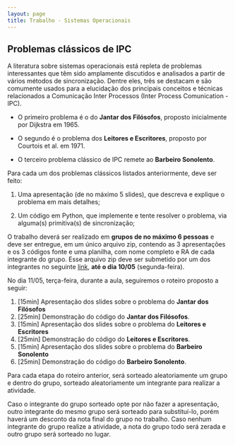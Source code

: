```yaml
---
layout: page
title: Trabalho - Sistemas Operacionais
---
```


## Problemas clássicos de IPC

A literatura sobre sistemas operacionais está repleta de problemas interessantes que têm sido amplamente discutidos e analisados a partir de vários métodos de sincronização. Dentre eles, três se destacam e são comumente usados para a elucidação dos principais conceitos e técnicas relacionados a Comunicação Inter Processos (Inter Process Comunication - IPC).

- O primeiro problema é o do **Jantar dos Filósofos**, proposto inicialmente por Dijkstra em 1965. 

- O segundo é o problema dos **Leitores e Escritores**, proposto por Courtois et al. em 1971.

- O terceiro problema clássico de IPC remete ao **Barbeiro Sonolento**.

Para cada um dos problemas clássicos listados anteriormente, deve ser feito:

1. Uma apresentação (de no máximo 5 slides), que descreva e explique o problema em mais detalhes;

2. Um código em Python, que implemente e tente resolver o problema, via alguma(s) primitiva(s) de sincronização;

O trabalho deverá ser realizado em **grupos de no máximo 6 pessoas** e deve ser entregue, em um único arquivo zip, contendo as 3 apresentações e os 3 códigos fonte e uma planilha, com nome completo e RA de cada integrante do grupo. Esse arquivo zip deve ser submetido por um dos integrantes no seguinte <a href="https://bit.ly/3aJuZfb" target="_blank">link</a>, **até o dia 10/05** (segunda-feira).

No dia 11/05, terça-feira, durante a aula, seguiremos o roteiro proposto a seguir:

1. [15min] Apresentação dos slides sobre o problema do **Jantar dos Filósofos**
2. [25min] Demonstração do código do **Jantar dos Filósofos**.
3. [15min] Apresentação dos slides sobre o problema do **Leitores e Escritores**
4. [25min] Demonstração do código do **Leitores e Escritores**.
5. [15min] Apresentação dos slides sobre o problema do **Barbeiro Sonolento**
6. [25min] Demonstração do código do **Barbeiro Sonolento**.

Para cada etapa do roteiro anterior, será sorteado aleatoriamente um grupo e dentro do grupo, sorteado aleatoriamente um integrante para realizar a atividade. 

Caso o integrante do grupo sorteado opte por não fazer a apresentação, outro integrante do mesmo grupo será sorteado para substituí-lo, porém haverá um desconto da nota final do grupo no trabalho. Caso nenhum integrante do grupo realize a atividade, a nota do grupo todo será zerada e outro grupo será sorteado no lugar.

